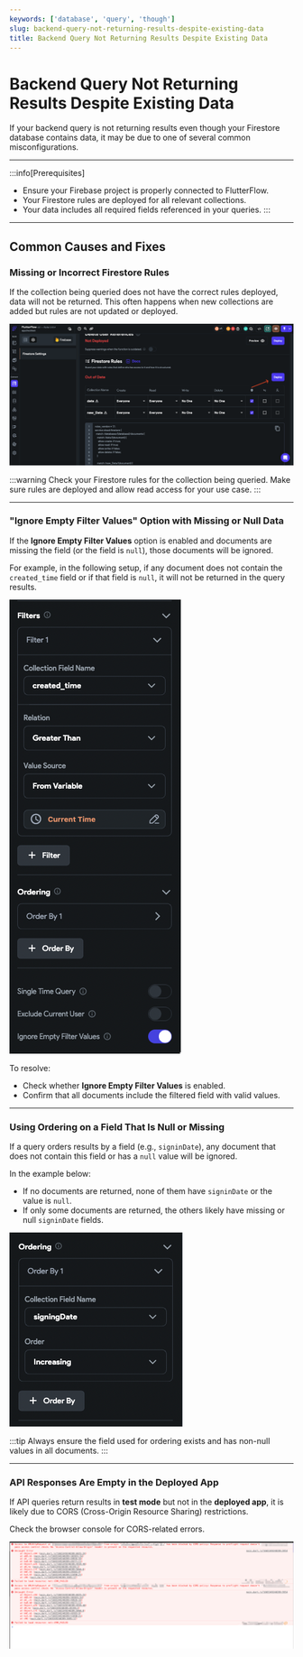 ```yaml
---
keywords: ['database', 'query', 'though']  
slug: backend-query-not-returning-results-despite-existing-data  
title: Backend Query Not Returning Results Despite Existing Data  
---
```


# Backend Query Not Returning Results Despite Existing Data

If your backend query is not returning results even though your Firestore database contains data, it may be due to one of several common misconfigurations.

---

:::info[Prerequisites]
- Ensure your Firebase project is properly connected to FlutterFlow.
- Your Firestore rules are deployed for all relevant collections.
- Your data includes all required fields referenced in your queries.
:::

---

## Common Causes and Fixes

### Missing or Incorrect Firestore Rules

If the collection being queried does not have the correct rules deployed, data will not be returned. This often happens when new collections are added but rules are not updated or deployed.

![](../assets/20250430121237764753.png)

:::warning
Check your Firestore rules for the collection being queried. Make sure rules are deployed and allow read access for your use case.
:::

---

### "Ignore Empty Filter Values" Option with Missing or Null Data

If the **Ignore Empty Filter Values** option is enabled and documents are missing the field (or the field is `null`), those documents will be ignored.

For example, in the following setup, if any document does not contain the `created_time` field or if that field is `null`, it will not be returned in the query results.

![](../assets/20250430121238081846.png)

To resolve:

- Check whether **Ignore Empty Filter Values** is enabled.
- Confirm that all documents include the filtered field with valid values.

---

### Using Ordering on a Field That Is Null or Missing

If a query orders results by a field (e.g., `signinDate`), any document that does not contain this field or has a `null` value will be ignored.

In the example below:

- If no documents are returned, none of them have `signinDate` or the value is `null`.
- If only some documents are returned, the others likely have missing or null `signinDate` fields.

![](../assets/20250430121238384085.png)

:::tip
Always ensure the field used for ordering exists and has non-null values in all documents.
:::

---

### API Responses Are Empty in the Deployed App

If API queries return results in **test mode** but not in the **deployed app**, it is likely due to CORS (Cross-Origin Resource Sharing) restrictions.

Check the browser console for CORS-related errors.

![](../assets/20250430121238656194.png)


